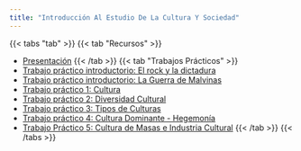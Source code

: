 ```yaml
---
title: "Introducción Al Estudio De La Cultura Y Sociedad"
---
```


{{< tabs "tab" >}}
{{< tab "Recursos" >}}
- <a href="https://drive.google.com/open?id=1k1HkgWPO7Nk58SbeL2DeNytg3E74mGwj" target="_blank">Presentación</a>
{{< /tab >}}
{{< tab "Trabajos Prácticos" >}}
- <a href="https://drive.google.com/open?id=11I40Zu5rehvqjGkUrmek74TTCmVisw19" target="_blank">Trabajo práctico introductorio: El rock y la dictadura</a>
- <a href="https://drive.google.com/open?id=1sYwilFen58RNfbKCFBy400wocRVSE-oe" target="_blank">Trabajo práctico introductorio: La Guerra de Malvinas</a>
- <a href="https://drive.google.com/open?id=12PU91mo_fUkux_zdigaqx54PM2QDqC0F" target="_blank">Trabajo práctico 1: Cultura</a>
- <a href="https://drive.google.com/open?id=1MiH7XXjf-uLWo1jD-pS5HF7DXcAU3qQ2" target="_blank">Trabajo práctico 2: Diversidad Cultural</a>
- <a href="https://drive.google.com/file/d/1B1Xz3wIjqLA4HbACIhEJCnJk7jWzEDvs/view" target="_blank">Trabajo práctico 3: Tipos de Culturas</a>
- <a href="https://drive.google.com/file/d/1Xz1bcGUk_NkvvlhPpyDZ22JtRoKndtHI/view" target="_blank">Trabajo práctico 4: Cultura Dominante - Hegemonía</a>
- <a href="https://drive.google.com/file/d/1JrAHflFo0RUlooNYI5J5xqy24483XVxq/view" target="_blank">Trabajo Práctico 5: Cultura de Masas e Industria Cultural</a>
{{< /tab >}}
{{< /tabs >}}
